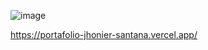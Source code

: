 ![image](https://github.com/JhonierSantana/portafolio.dev/assets/101937551/d3664f7f-831c-45c4-bdb9-8c803d496d6c)

https://portafolio-jhonier-santana.vercel.app/
